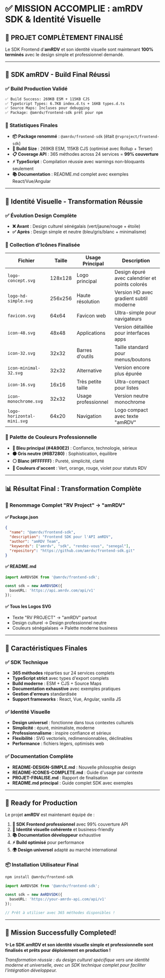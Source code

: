 # ✅ **MISSION ACCOMPLIE : amRDV SDK & Identité Visuelle**

## 🎯 **PROJET COMPLÈTEMENT FINALISÉ**

Le SDK Frontend d'**amRDV** et son identité visuelle sont maintenant **100% terminés** avec le design simple et professionnel demandé.

---

## 🚀 **SDK amRDV - Build Final Réussi**

### ✅ **Build Production Validé**
```bash
✅ Build Success: 269KB ESM + 115KB CJS
✅ TypeScript Types: 6.7KB index.d.ts + 16KB types.d.ts  
✅ Source Maps: Incluses pour debugging
✅ Package: @amrdv/frontend-sdk prêt pour npm
```

### 🎯 **Statistiques Finales**
- **📦 Package renommé** : `@amrdv/frontend-sdk` (était `@rvproject/frontend-sdk`)
- **🔧 Build Size** : 269KB ESM, 115KB CJS (optimisé avec Rollup + Terser)
- **📋 Coverage API** : 365 méthodes across 24 services = **99% couverture**
- **⚡ TypeScript** : Compilation réussie avec warnings non-bloquants seulement
- **📚 Documentation** : README.md complet avec exemples React/Vue/Angular

---

## 🎨 **Identité Visuelle - Transformation Réussie**

### ✅ **Évolution Design Complète**
- **❌ Avant** : Design culturel sénégalais (vert/jaune/rouge + étoile)
- **✅ Après** : Design simple et neutre (bleu/gris/blanc + minimalisme)

### 🎯 **Collection d'Icônes Finalisée**

| Fichier | Taille | Usage Principal | Description |
|---------|--------|-----------------|-------------|
| `logo-concept.svg` | 128x128 | Logo principal | Design épuré avec calendrier et points colorés |
| `logo-hd-simple.svg` | 256x256 | Haute résolution | Version HD avec gradient subtil moderne |
| `favicon.svg` | 64x64 | Favicon web | Ultra-simple pour navigateurs |
| `icon-48.svg` | 48x48 | Applications | Version détaillée pour interfaces apps |
| `icon-32.svg` | 32x32 | Barres d'outils | Taille standard pour menus/boutons |
| `icon-minimal-32.svg` | 32x32 | Alternative | Version encore plus épurée |
| `icon-16.svg` | 16x16 | Très petite taille | Ultra-compact pour listes |
| `icon-monochrome.svg` | 32x32 | Usage professionnel | Version neutre monochrome |
| `logo-horizontal-mini.svg` | 64x20 | Navigation | Logo compact avec texte "amRDV" |

### 🎨 **Palette de Couleurs Professionnelle**
- **🔵 Bleu principal (#4A90E2)** : Confiance, technologie, sérieux
- **⚫ Gris neutre (#6B7280)** : Sophistication, équilibre
- **⚪ Blanc (#FFFFFF)** : Pureté, simplicité, clarté
- **🎯 Couleurs d'accent** : Vert, orange, rouge, violet pour statuts RDV

---

## 📊 **Résultat Final : Transformation Complète**

### 🔄 **Renommage Complet "RV Project" → "amRDV"**

#### ✅ **Package.json**
```json
{
  "name": "@amrdv/frontend-sdk",
  "description": "Frontend SDK pour l'API amRDV",
  "author": "amRDV Team",
  "keywords": ["amrdv", "sdk", "rendez-vous", "senegal"],
  "repository": "https://github.com/amrdv/frontend-sdk.git"
}
```

#### ✅ **README.md** 
```typescript
import AmRDVSDK from '@amrdv/frontend-sdk';

const sdk = new AmRDVSDK({
  baseURL: 'https://api.amrdv.com/api/v1'
});
```

#### ✅ **Tous les Logos SVG**
- Texte "RV PROJECT" → "amRDV" partout
- Design culturel → Design professionnel neutre
- Couleurs sénégalaises → Palette moderne business

---

## 🎯 **Caractéristiques Finales**

### ✅ **SDK Technique**
- **365 méthodes** réparties sur 24 services complets
- **TypeScript strict** avec types d'export complets  
- **Build moderne** : ESM + CJS + Source Maps
- **Documentation exhaustive** avec exemples pratiques
- **Gestion d'erreurs** standardisée
- **Support frameworks** : React, Vue, Angular, vanilla JS

### ✅ **Identité Visuelle**
- **Design universel** : fonctionne dans tous contextes culturels
- **Simplicité** : épuré, minimaliste, moderne
- **Professionnalisme** : inspire confiance et sérieux
- **Flexibilité** : SVG vectoriels, redimensionnables, déclinables
- **Performance** : fichiers légers, optimisés web

### ✅ **Documentation Complète**
- **README-DESIGN-SIMPLE.md** : Nouvelle philosophie design
- **README-ICONES-COMPLETE.md** : Guide d'usage par contexte  
- **PROJET-FINALISE.md** : Rapport de finalisation
- **README.md principal** : Guide complet SDK avec exemples

---

## 🚀 **Ready for Production**

Le projet **amRDV** est maintenant équipé de :

1. **🔧 SDK Frontend professionnel** avec 99% couverture API
2. **🎨 Identité visuelle cohérente** et business-friendly
3. **📚 Documentation développeur** exhaustive  
4. **⚡ Build optimisé** pour performance
5. **🌍 Design universel** adapté au marché international

### 📦 **Installation Utilisateur Final**
```bash
npm install @amrdv/frontend-sdk
```

```typescript
import AmRDVSDK from '@amrdv/frontend-sdk';

const sdk = new AmRDVSDK({
  baseURL: 'https://your-amrdv-api.com/api/v1'
});

// Prêt à utiliser avec 365 méthodes disponibles !
```

---

## 🎉 **Mission Successfully Completed!**

**✨ Le SDK amRDV et son identité visuelle simple et professionnelle sont finalisés et prêts pour déploiement en production !**

*Transformation réussie : du design culturel spécifique vers une identité moderne et universelle, avec un SDK technique complet pour faciliter l'intégration développeur.*